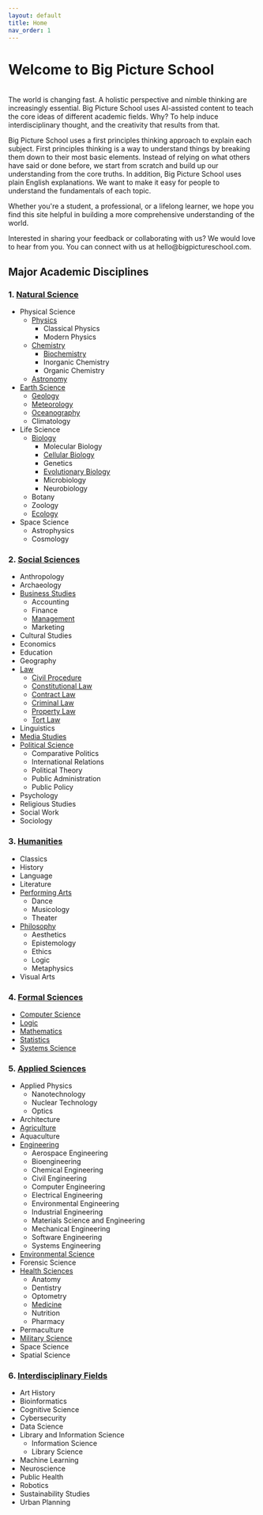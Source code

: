 ```yaml
---
layout: default
title: Home
nav_order: 1
---
```


# **Welcome to Big Picture School**
<br/>
The world is changing fast. A holistic perspective and nimble thinking are increasingly essential. Big Picture School uses AI-assisted content to teach the core ideas of different academic fields. Why? To help induce interdisciplinary thought, and the creativity that results from that.
<p>
Big Picture School uses a first principles thinking approach to explain each subject. First principles thinking is a way to understand things by breaking them down to their most basic elements. Instead of relying on what others have said or done before, we start from scratch and build up our understanding from the core truths. In addition, Big Picture School uses plain English explanations. We want to make it easy for people to understand the fundamentals of each topic. 
</p>
<p>
Whether you're a student, a professional, or a lifelong learner, we hope you find this site helpful in building a more comprehensive understanding of the world.
</p>
<p>
Interested in sharing your feedback or collaborating with us? We would love to hear from you. You can connect with us at hello@bigpictureschool.com.
</p>

## Major Academic Disciplines

### 1. [Natural Science](https://bigpictureschool.com/natural_science.html)
- Physical Science
  - [Physics](https://bigpictureschool.com/physics.html)
    - Classical Physics
    - Modern Physics
  - [Chemistry](https://bigpictureschool.com/chemistry.html)
    - [Biochemistry](https://bigpictureschool.com/biochemistry.html)
    - Inorganic Chemistry
    - Organic Chemistry
  - [Astronomy](https://bigpictureschool.com/astronomy.html)
- [Earth Science](https://bigpictureschool.com/earth_sciences.html)
    - [Geology](https://bigpictureschool.com/geology.html)
    - [Meteorology](https://bigpictureschool.com/meteorology.html)
    - [Oceanography](https://bigpictureschool.com/oceanography.html)
    - Climatology
- Life Science
  - [Biology](https://bigpictureschool.com/biology.html)
    - Molecular Biology
    - [Cellular Biology](https://bigpictureschool.com/cell_biology.html)
    - Genetics
    - [Evolutionary Biology](https://bigpictureschool.com/evolutionary_biology.html)
    - Microbiology
    - Neurobiology
  - Botany
  - Zoology
  - [Ecology](https://bigpictureschool.com/ecology.html)
- Space Science
  - Astrophysics
  - Cosmology

### 2. [Social Sciences](https://bigpictureschool.com/social_sciences.html)
* Anthropology
* Archaeology
* [Business Studies](https://bigpictureschool.com/business_studies.html)
  * Accounting
  * Finance
  * [Management](https://bigpictureschool.com/management.html)
  * Marketing
* Cultural Studies
* Economics
* Education
* Geography
* [Law](https://bigpictureschool.com/law.html)
  * [Civil Procedure](https://bigpictureschool.com/civil_procedure.html)
  * [Constitutional Law](https://bigpictureschool.com/constitutional_law.html)
  * [Contract Law](https://bigpictureschool.com/contract_law.html)
  * [Criminal Law](https://bigpictureschool.com/criminal_law.html)
  * [Property Law](https://bigpictureschool.com/property_law.html)
  * [Tort Law](https://bigpictureschool.com/tort_law.html)
* Linguistics
* [Media Studies](https://bigpictureschool.com/media_studies.html)
* [Political Science](https://bigpictureschool.com/political_science.html)
  * Comparative Politics
  * International Relations
  * Political Theory
  * Public Administration
  * Public Policy
* Psychology
* Religious Studies
* Social Work
* Sociology

### 3. [Humanities](https://bigpictureschool.com/humanities.html)
* Classics
* History
* Language
* Literature
* [Performing Arts](https://bigpictureschool.com/performing_arts.html)
  * Dance
  * Musicology
  * Theater
* [Philosophy](https://bigpictureschool.com/philosophy.html)
  * Aesthetics
  * Epistemology
  * Ethics
  * Logic
  * Metaphysics
* Visual Arts

### 4. [Formal Sciences](https://bigpictureschool.com/formal_sciences.html)
* [Computer Science](https://bigpictureschool.com/computer_science.html)
* [Logic](https://bigpictureschool.com/logic.html)
* [Mathematics](https://bigpictureschool.com/mathematics.html)
* [Statistics](https://bigpictureschool.com/statistics.html)
* [Systems Science](https://bigpictureschool.com/systems_science.html)

### 5. [Applied Sciences](https://bigpictureschool.com/applied_sciences.html)
* Applied Physics
  * Nanotechnology
  * Nuclear Technology
  * Optics
* Architecture 
* [Agriculture](https://bigpictureschool.com/agriculture.html)
* Aquaculture
* [Engineering](https://bigpictureschool.com/engineering.html)
  * Aerospace Engineering
  * Bioengineering
  * Chemical Engineering
  * Civil Engineering
  * Computer Engineering
  * Electrical Engineering
  * Environmental Engineering
  * Industrial Engineering
  * Materials Science and Engineering
  * Mechanical Engineering
  * Software Engineering
  * Systems Engineering 
* [Environmental Science](https://bigpictureschool.com/environmental_science.html)
* Forensic Science
* [Health Sciences](https://bigpictureschool.com/health_sciences.html)
  * Anatomy
  * Dentistry
  * Optometry
  * [Medicine](https://bigpictureschool.com/medicine.html)
  * Nutrition
  * Pharmacy
* Permaculture
* [Military Science](https://bigpictureschool.com/military_science.html)
* Space Science
* Spatial Science

### 6. [Interdisciplinary Fields](https://bigpictureschool.com/interdisciplinary_fields.html)
* Art History
* Bioinformatics
* Cognitive Science
* Cybersecurity
* Data Science
* Library and Information Science
  * Information Science
  * Library Science
* Machine Learning
* Neuroscience
* Public Health
* Robotics
* Sustainability Studies
* Urban Planning
  
